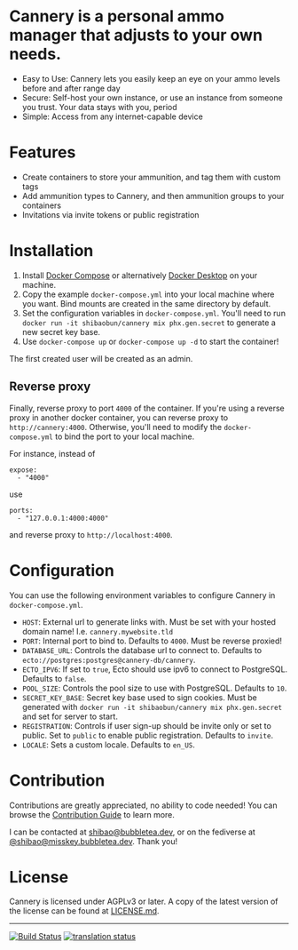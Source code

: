 # Cannery is a personal ammo manager that adjusts to your own needs.

* Easy to Use: Cannery lets you easily keep an eye on your ammo levels before
  and after range day
* Secure: Self-host your own instance, or use an instance from someone you
  trust. Your data stays with you, period
* Simple: Access from any internet-capable device

# Features

- Create containers to store your ammunition, and tag them with custom tags
- Add ammunition types to Cannery, and then ammunition groups to your containers
- Invitations via invite tokens or public registration

# Installation

1. Install [Docker Compose](https://docs.docker.com/compose/install/) or alternatively [Docker Desktop](https://docs.docker.com/desktop/) on your machine.
1. Copy the example `docker-compose.yml` into your local machine where you want.
   Bind mounts are created in the same directory by default.
1. Set the configuration variables in `docker-compose.yml`. You'll need to run
   `docker run -it shibaobun/cannery mix phx.gen.secret` to generate a new
   secret key base.
1. Use `docker-compose up` or `docker-compose up -d` to start the container!

The first created user will be created as an admin.

## Reverse proxy

Finally, reverse proxy to port `4000` of the container. If you're using a reverse proxy in another docker container, you can reverse proxy to `http://cannery:4000`. Otherwise, you'll need to modify the `docker-compose.yml` to bind the port to your local machine.

For instance, instead of
```
expose:
  - "4000"
```

use
```
ports:
  - "127.0.0.1:4000:4000"
```
and reverse proxy to `http://localhost:4000`.

# Configuration

You can use the following environment variables to configure Cannery in
`docker-compose.yml`.

- `HOST`: External url to generate links with. Must be set with your hosted
  domain name! I.e. `cannery.mywebsite.tld`
- `PORT`: Internal port to bind to. Defaults to `4000`. Must be reverse proxied!
- `DATABASE_URL`: Controls the database url to connect to. Defaults to
  `ecto://postgres:postgres@cannery-db/cannery`.
- `ECTO_IPV6`: If set to `true`, Ecto should use ipv6 to connect to PostgreSQL.
  Defaults to `false`.
- `POOL_SIZE`: Controls the pool size to use with PostgreSQL. Defaults to `10`.
- `SECRET_KEY_BASE`: Secret key base used to sign cookies. Must be generated
  with `docker run -it shibaobun/cannery mix phx.gen.secret` and set for server to start.
- `REGISTRATION`: Controls if user sign-up should be invite only or set to
  public. Set to `public` to enable public registration. Defaults to `invite`.
- `LOCALE`: Sets a custom locale. Defaults to `en_US`.

# Contribution

Contributions are greatly appreciated, no ability to code needed! You can browse
the [Contribution
Guide](https://gitea.bubbletea.dev/shibao/cannery/src/branch/stable/CONTRIBUTING.md)
to learn more.

I can be contacted at [shibao@bubbletea.dev](mailto:shibao@bubbletea.dev), or on
the fediverse at
[@shibao@misskey.bubbletea.dev](https://misskey.bubbletea.dev/@shibao). Thank
you!

# License

Cannery is licensed under AGPLv3 or later. A copy of the latest version of the
license can be found at
[LICENSE.md](https://gitea.bubbletea.dev/shibao/cannery/src/branch/stable/LICENSE.md).

---

[![Build
Status](https://drone.bubbletea.dev/api/badges/shibao/cannery/status.svg?ref=refs/heads/dev)](https://drone.bubbletea.dev/shibao/cannery)
[![translation
status](https://weblate.bubbletea.dev/widgets/cannery/-/svg-badge.svg)](https://weblate.bubbletea.dev/engage/cannery/)
